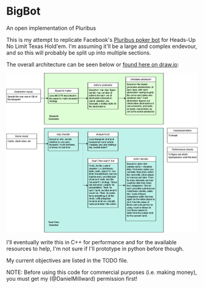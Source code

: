 # BigBot
An open implementation of Pluribus

This is my attempt to replicate Facebook's [Pluribus poker bot](https://ai.meta.com/blog/pluribus-first-ai-to-beat-pros-in-6-player-poker/) for Heads-Up No Limit Texas Hold'em. I'm assuming it'll be a large and complex endevour, and so this will probably be split up into multiple sections.

The overall architecture can be seen below or [found here on draw.io](https://drive.google.com/file/d/1QXuASrp50TTdOvcm1UAAe4BbRwa0L5-8/view?usp=sharing):

![BigBotArchitecture](./Images/Big%20Bot.drawio.png)

I'll eventually write this in C++ for performance and for the available resources to help, I'm not sure if I'll prototype in python before though. 

My current objectives are listed in the TODO file.

NOTE: Before using this code for commercial purposes (i.e. making money), you must get my (@DanielMillward) permission first!
